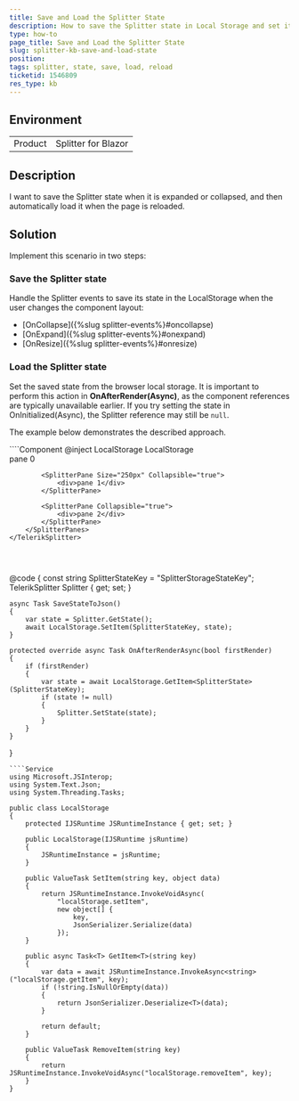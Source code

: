 ```yaml
---
title: Save and Load the Splitter State
description: How to save the Splitter state in Local Storage and set it when the page reloads.
type: how-to
page_title: Save and Load the Splitter State
slug: splitter-kb-save-and-load-state
position: 
tags: splitter, state, save, load, reload
ticketid: 1546809
res_type: kb
---
```


## Environment
<table>
	<tbody>
		<tr>
			<td>Product</td>
			<td>Splitter for Blazor</td>
		</tr>
	</tbody>
</table>


## Description

I want to save the Splitter state when it is expanded or collapsed, and then automatically load it when the page is reloaded.

## Solution

Implement this scenario in two steps:


### Save the Splitter state

Handle the Splitter events to save its state in the LocalStorage when the user changes the component layout:

* [OnCollapse]({%slug splitter-events%}#oncollapse)
* [OnExpand]({%slug splitter-events%}#onexpand)
* [OnResize]({%slug splitter-events%}#onresize)

### Load the Splitter state

Set the saved state from the browser local storage. It is important to perform this action in **OnAfterRender(Async)**, as the component references are typically unavailable earlier. If you try setting the state in OnInitialized(Async), the Splitter reference may still be `null`.


The example below demonstrates the described approach.

<div class="skip-repl"></div>
````Component
@inject LocalStorage LocalStorage

<div style="width: 500px; height: 200px;">
    <TelerikSplitter @ref="@Splitter"
                     Width="100%"
                     Height="100%"
                     OnCollapse="@SaveStateToJson"
                     OnExpand="@SaveStateToJson"
                     OnResize="@SaveStateToJson">
        <SplitterPanes>
            <SplitterPane Size="200px" Collapsible="true">
                <div>pane 0</div>
            </SplitterPane>

            <SplitterPane Size="250px" Collapsible="true">
                <div>pane 1</div>
            </SplitterPane>

            <SplitterPane Collapsible="true">
                <div>pane 2</div>
            </SplitterPane>
        </SplitterPanes>
    </TelerikSplitter>
</div>

@code {
    const string SplitterStateKey = "SplitterStorageStateKey";
    TelerikSplitter Splitter { get; set; }

    async Task SaveStateToJson()
    {
        var state = Splitter.GetState();
        await LocalStorage.SetItem(SplitterStateKey, state);
    }

    protected override async Task OnAfterRenderAsync(bool firstRender)
    {
        if (firstRender)
        {
            var state = await LocalStorage.GetItem<SplitterState>(SplitterStateKey);
            if (state != null)
            {
                Splitter.SetState(state);
            }
        }
    }
}
````
````Service
using Microsoft.JSInterop;
using System.Text.Json;
using System.Threading.Tasks;

public class LocalStorage
{
    protected IJSRuntime JSRuntimeInstance { get; set; }

    public LocalStorage(IJSRuntime jsRuntime)
    {
        JSRuntimeInstance = jsRuntime;
    }

    public ValueTask SetItem(string key, object data)
    {
        return JSRuntimeInstance.InvokeVoidAsync(
            "localStorage.setItem",
            new object[] {
                key,
                JsonSerializer.Serialize(data)
            });
    }

    public async Task<T> GetItem<T>(string key)
    {
        var data = await JSRuntimeInstance.InvokeAsync<string>("localStorage.getItem", key);
        if (!string.IsNullOrEmpty(data))
        {
            return JsonSerializer.Deserialize<T>(data);
        }

        return default;
    }

    public ValueTask RemoveItem(string key)
    {
        return JSRuntimeInstance.InvokeVoidAsync("localStorage.removeItem", key);
    }
}
````